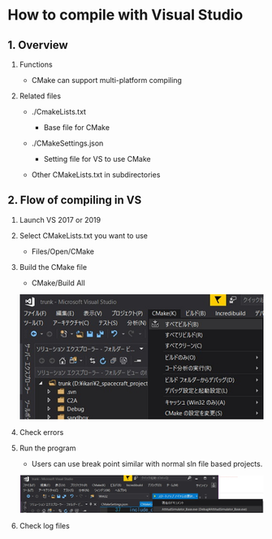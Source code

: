 # How to compile with Visual Studio

## 1.  Overview

1. Functions

   - CMake can support multi-platform compiling
   
2. Related files

   - ./CmakeLists.txt

     - Base file for CMake
   - ./CMakeSettings.json
     - Setting file for VS to use CMake
   - Other CMakeLists.txt in subdirectories


## 2. Flow of compiling in VS

1. Launch VS 2017 or 2019

2. Select CMakeLists.txt you want to use

   - Files/Open/CMake

3. Build the CMake file

   - CMake/Build All

   ![](./figs/CMake_build.jpg)

4. Check errors

5. Run the program

   - Users can use break point similar with normal sln file based projects.

   ![](./figs/CMake_run.jpg)

6. Check log files

